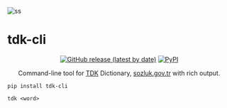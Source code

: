 ![ss](https://user-images.githubusercontent.com/16024979/135759500-b0fd7d14-6317-4f5f-a9eb-89aebb65b6cc.png)

# tdk-cli

<div align="center">
<a href="https://github.com/agmmnn/tdk-cli">
<img alt="GitHub release (latest by date)" src="https://img.shields.io/github/v/release/agmmnn/tdk-cli"></a>
<a href="https://pypi.org/project/tdk-cli/">
<img alt="PyPI" src="https://img.shields.io/pypi/v/tdk-cli"></a>

Command-line tool for [TDK](https://en.wikipedia.org/wiki/Turkish_Language_Association) Dictionary, [sozluk.gov.tr](https://sozluk.gov.tr/) with rich output.

</div>

```
pip install tdk-cli
```

```
tdk <word>
```
